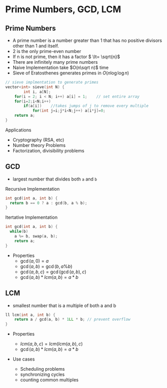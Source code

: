 # Prime Numbers, GCD, LCM

## Prime Numbers

* A prime number is a number greater than 1 that has no positive divisors other than 1 and itself.
* 2 is the only prime-even number
* If n is not prime, then it has a factor $ \lt= \sqrt{n}$
* There are infinitely many prime numbers
* Naive Implementation take $O(n\sqrt n)$ time
* Sieve of Eratosthenes generates primes in $O(n \log \log n)$ 

````c++
// sieve implmentation to generate primes
vector<int> sieve(int N) {
		int i, a[N];
  	for(i = 2; i < N; i++) a[i] = 1;	// set entire array
    for(i=2;i<N;i++) 
        if(a[i])	//takes jumps of j to remove every multiple
            for(int j=i;j*i<N;j++) a[i*j]=0;
    return a;
}
````

Applications

* Cryptography (RSA, etc)
* Number theory Problems
* Factorization, divisibility problems

## GCD

* largest number that divides both `a` and `b`

Recursive Implementation

````c++
int gcd(int a, int b) {
  return b == 0 ? a : gcd(b, a % b);
}
````

Itertative Implementation

````c++
int gcd(int a, int b) {
  while(b)
    a %= b, swap(a, b);
 	return a;
}
````

* Properties
  * $\gcd({a,0}) = a$
  * $\gcd(a, b) = \gcd(b, a\%b)$
  * $\gcd (a, b, c) = \gcd(\gcd(a, b), c)$
  * $\gcd(a, b) * lcm(a, b) = a * b$

## LCM

* smallest number that is a multiple of both a and b

````c++
ll lcm(int a, int b) {
    return a / gcd(a, b) * 1LL * b; // prevent overflow
}
````

* Properties
  * $lcm(a, b, c) = lcm(lcm(a, b), c)$
  * $\gcd(a, b) * lcm(a, b) = a * b$

* Use cases
  * Scheduling problems
  * synchronizing cycles
  * counting common multiples